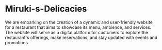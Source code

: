 # Miruki-s-Delicacies
We are embarking on the creation of a dynamic and user-friendly website for a restaurant that aims to showcase its menu, ambience, and services. The website will serve as a digital platform for customers to explore the restaurant's offerings, make reservations, and stay updated with events and promotions.
